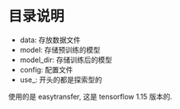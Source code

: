 # 目录说明

- data: 存放数据文件
- model: 存储预训练的模型
- model_dir: 存储训练后的模型
- config: 配置文件
- use_: 开头的都是探索型的

使用的是 easytransfer, 这是 tensorflow 1.15 版本的.
